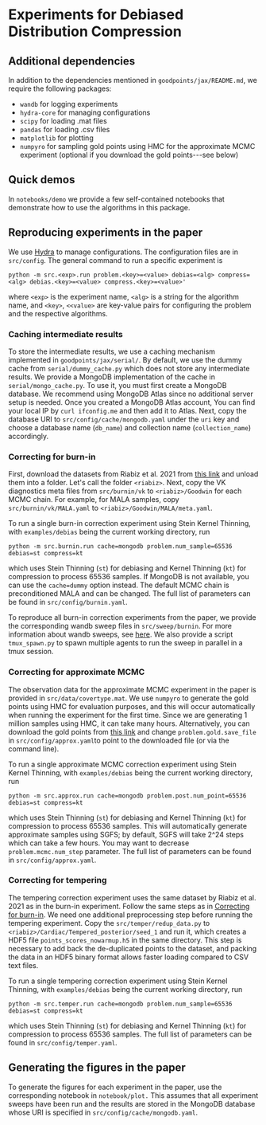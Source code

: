 # Experiments for Debiased Distribution Compression

## Additional dependencies
In addition to the dependencies mentioned in `goodpoints/jax/README.md`, we require the following packages:
- `wandb` for logging experiments
- `hydra-core` for managing configurations
- `scipy` for loading .mat files
- `pandas` for loading .csv files
- `matplotlib` for plotting
- `numpyro` for sampling gold points using HMC for the approximate MCMC experiment (optional if you download the gold points---see below)

## Quick demos
In `notebooks/demo` we provide a few self-contained notebooks that demonstrate how to use the algorithms in this package.

## Reproducing experiments in the paper
We use [Hydra](https://hydra.cc/docs/intro/) to manage configurations. The configuration files are in `src/config`. The general command to run a specific experiment is
```
python -m src.<exp>.run problem.<key>=<value> debias=<alg> compress=<alg> debias.<key>=<value> compress.<key>=<value>'
```
where `<exp>` is the experiment name, `<alg>` is a string for the algorithm name, and `<key>`, `<<value>` are key-value pairs for configuring the problem and the respective algorithms.

### Caching intermediate results
To store the intermediate results, we use a caching mechanism implemented in `goodpoints/jax/serial/`.
By default, we use the dummy cache from `serial/dummy_cache.py` which does not store any intermediate results.
We provide a MongoDB implementation of the cache in `serial/mongo_cache.py`.
To use it, you must first create a MongoDB database.
We recommend using MongoDB Atlas since no additional server setup is needed.
Once you created a MongoDB Atlas account, You can find your local IP by `curl ifconfig.me` and then add it to Atlas.
Next, copy the database URI to `src/config/cache/mongodb.yaml` under the `uri` key and choose a database name (`db_name`) and collection name (`collection_name`) accordingly.

### Correcting for burn-in
First, download the datasets from Riabiz et al. 2021 from [this link](https://dataverse.harvard.edu/dataset.xhtml;jsessionid=715f1c20ad6ae81571b3943e5bfd?persistentId=doi%3A10.7910%2FDVN%2FMDKNWM&version=&q=&fileAccess=&fileTag=&fileSortField=&fileSortOrder=) and unload them into a folder. Let's call the folder `<riabiz>`.
Next, copy the VK diagnostics meta files from `src/burnin/vk` to `<riabiz>/Goodwin` for each MCMC chain.
For example, for MALA samples, copy `src/burnin/vk/MALA.yaml` to `<riabiz>/Goodwin/MALA/meta.yaml`.

To run a single burn-in correction experiment using Stein Kernel Thinning, with `examples/debias` being the current working directory, run
```
python -m src.burnin.run cache=mongodb problem.num_sample=65536 debias=st compress=kt
```
which uses Stein Thinning (`st`) for debiasing and Kernel Thinning (`kt`) for compression to process 65536 samples.
If MongoDB is not available, you can use the `cache=dummy` option instead.
The default MCMC chain is preconditioned MALA and can be changed.
The full list of parameters can be found in `src/config/burnin.yaml`.

To reproduce all burn-in correction experiments from the paper, we provide the corresponding wandb sweep files in `src/sweep/burnin`. For more information about wandb sweeps, see [here](https://docs.wandb.ai/guides/sweeps).
We also provide a script `tmux_spawn.py` to spawn multiple agents to run the sweep in parallel in a tmux session.

### Correcting for approximate MCMC
The observation data for the approximate MCMC experiment in the paper is provided in `src/data/covertype.mat`.
We use `numpyro` to generate the gold points using HMC for evaluation purposes, and this will occur automatically when running the experiment for the first time.
Since we are generating 1 million samples using HMC, it can take many hours.
Alternatively, you can download the gold points from [this link]() and change `problem.gold.save_file` in `src/config/approx.yaml`to point to the downloaded file (or via the command line).

To run a single approximate MCMC correction experiment using Stein Kernel Thinning, with `examples/debias` being the current working directory, run
```
python -m src.approx.run cache=mongodb problem.post.num_point=65536 debias=st compress=kt
```
which uses Stein Thinning (`st`) for debiasing and Kernel Thinning (`kt`) for compression to process 65536 samples.
This will automatically generate approximate samples using SGFS; by default, SGFS will take 2^24 steps which can take a few hours. You may want to decrease `problem.mcmc.num_step` parameter.
The full list of parameters can be found in `src/config/approx.yaml`.


### Correcting for tempering
The tempering correction experiment uses the same dataset by Riabiz et al. 2021 as in the burn-in experiment.
Follow the same steps as in [Correcting for burn-in](#correcting-for-burn-in).
We need one additional preprocessing step before running the tempering experiment.
Copy the `src/temper/redup_data.py` to `<riabiz>/Cardiac/Tempered_posterior/seed_1` and run it, which creates a HDF5 file `points_scores_nowarmup.h5` in the same directory.
This step is necessary to add back the de-duplicated points to the dataset, and packing the data in an HDF5 binary format allows faster loading compared to CSV text files.

To run a single tempering correction experiment using Stein Kernel Thinning, with `examples/debias` being the current working directory, run
```
python -m src.temper.run cache=mongodb problem.num_sample=65536 debias=st compress=kt
```
which uses Stein Thinning (`st`) for debiasing and Kernel Thinning (`kt`) for compression to process 65536 samples.
The full list of parameters can be found in `src/config/temper.yaml`.


## Generating the figures in the paper
To generate the figures for each experiment in the paper, use the corresponding notebook in `notebook/plot.`
This assumes that all experiment sweeps have been run and the results are stored in the MongoDB database whose URI is specified in `src/config/cache/mongodb.yaml`.
